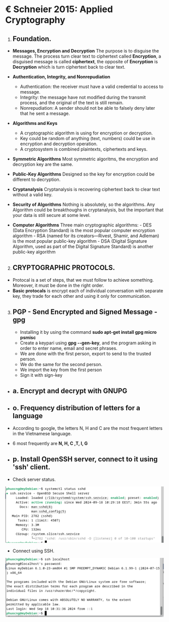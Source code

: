 

# € Schneier 2015: Applied Cryptography

1. ## Foundation.

- **Messages, Encryption and Decryption**
    The purpose is to disguise the message. The process turn clear text to ciphertext called **Encryption**, a disguised message is called **ciphertext**, the opposite of **Encryption** is **Decryption** which is turn ciphertext back to clear text.

- **Authentication, Integrity, and Nonrepudiation**
    - Authentication: the receiver must have a valid credential to access to message.
    - Integrity: the message have not modified during the transmit process, and the original of the text is still remain.
    - Nonrepudiation: A sender should not be able to falsely deny later that he sent a message.

- **Algorithms and Keys**
    - A cryptographic algorithm is using for encryption or decryption.
    - Key could be random of anything (text, numbers) could be use in encryption and decryption operation.
    - A cryptosystem is combined plaintexts, ciphertexts and keys.

- **Symmetric Algorithms**
    Most symmetric algoritms, the encryption and decryption key are the same.

- **Public-Key Algorithms**
    Designed so the key for encryption could be different to decryption.

- **Cryptanalysis**
    Cryptanalysis is recovering ciphertext back to clear text without a valid key.

- **Security of Algorithms**
    Nothing is absolutely, so the algorithms. Any Algorithm could be breakthoughs in cryptanalysis, but the important that your data is still secure at some level.

- **Computer Algorithms**
    Three main cryptographic algorithms:
        - DES (Data Encryption Standard) is the most popular computer encryption algorithm
        - RSA (named for its creators—Rivest, Shamir, and Adleman) is the most popular public-key algorithm
        - DSA (Digital Signature Algorithm, used as part of the Digital Signature Standard) is another public-key algorithm



2. ## CRYPTOGRAPHIC PROTOCOLS.

- Protocal is a set of steps, that we must follow to achieve something. Moreover, it must be done in the right order.
- **Basic protocals** is encrypt each of individual conversation with separate key, they trade for each other and using it only for communication.

3. ## PGP - Send Encrypted and Signed Message - gpg

    - Installing it by using the command **sudo apt-get install gpg micro psmisc**
    - Create a keypari using **gpg --gen-key**, and the program asking in order to enter name, email and secret phrases.
    - We are done with the first person, export to send to the trusted person.
    - We do the same for the second person.
    - We import the key from the first person
    - Sign it with sign-key


* ## a. Encrypt and decrypt with GNUPG


* ## o. Frequency distribution of letters for a language

- According to google, the letters N, H and C are the most frequent letters in the Vietnamese language.

- 6 most frequently are **N, H, C ,T, I, G**

* ## p. Install OpenSSH server, connect to it using 'ssh' client.

- Check server status.

![alt SSH Server status](image/ssh-server-status.png)


- Connect using SSH.

![alt Connect using ssh](image/connect-via-ssh.png)
